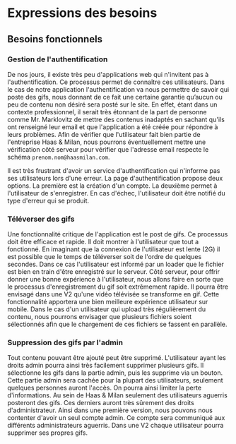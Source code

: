 # Expressions des besoins

## Besoins fonctionnels

### Gestion de l'authentification

De nos jours, il existe très peu d'applications web qui n'invitent pas à l'authentification. Ce processus permet de connaître ces utilisateurs. Dans le cas de notre application l'authentification va nous permettre de savoir qui poste des gifs, nous donnant de ce fait une certaine garantie qu’aucun ou peu de contenu non désiré sera posté sur le site. En effet, étant dans un contexte professionnel, il serait très étonnant de la part de personne comme Mr. Marklovitz de mettre des contenus inadaptés en sachant qu'ils ont renseigné leur email et que l'application a été créée pour répondre à leurs problèmes. Afin de vérifier que l'utilisateur fait bien partie de l'entreprise Haas & Milan, nous pourrons éventuellement mettre une vérification côté serveur pour vérifier que l'adresse email respecte le schéma `prenom.nom@haasmilan.com`.

Il est très frustrant d'avoir un service d'authentification qui n'informe pas ses utilisateurs lors d'une erreur. La page d'authentification propose deux options. La première est la création d'un compte. La deuxième permet à l'utilisateur de s'enregistrer. En cas d'échec, l'utilisateur doit être notifié du type d'erreur qui se produit.

###  Téléverser des gifs

Une fonctionnalité critique de l'application est le post de gifs. Ce processus doit être efficace et rapide. Il doit montrer à l'utilisateur que tout a fonctionné. En imaginant que la connexion de l'utilisateur est lente (2G) il est possible que le temps de téléverser soit de l'ordre de quelques secondes. Dans ce cas l'utilisateur est informé par un loader que le fichier est bien en train d'être enregistré sur le serveur. Côté serveur, pour offrir donner une bonne expérience à l'utilisateur, nous allons faire en sorte que le processus d'enregistrement du gif soit extrêmement rapide. Il pourra être envisagé dans une V2 qu'une vidéo télévisée se transforme en gif. Cette fonctionnalité apportera une bien meilleure expérience utilisateur sur mobile. Dans le cas d'un utilisateur qui upload très régulièrement du contenu, nous pourrons envisager que plusieurs fichiers soient sélectionnés afin que le chargement de ces fichiers se fassent en parallèle.

###  Suppression des gifs par l'admin

Tout contenu pouvant être ajouté peut être supprimé. L'utilisateur ayant les droits admin pourra ainsi très facilement supprimer plusieurs gifs. Il sélectionne les gifs dans la partie admin, puis les supprime via un bouton. Cette partie admin sera cachée pour la plupart des utilisateurs, seulement quelques personnes auront l'accès. On pourra ainsi limiter la perte d'informations.
Au sein de Haas & Milan seulement des utilisateurs aguerris posteront des gifs. Ces derniers auront très sûrement des droits d'administrateur. Ainsi dans une première version, nous pouvons nous contenter d'avoir un seul compte admin. Ce compte sera communiqué aux différents administrateurs aguerris. Dans une V2 chaque utilisateur pourra supprimer ses propres gifs.
